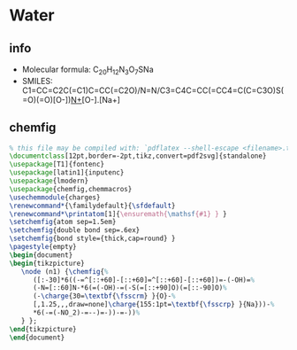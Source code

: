 # Water
<script type="application/ld+json">
{
  "@context":         "https://schema.org",
  "@type":            "MolecularEntity",
  "molecularFormula": "C20H12N3O7SNa",
  "smiles":           "C1=CC=C2C(=C1)C=CC(=C2O)/N=N/C3=C4C=CC(=CC4=C(C=C3O)S(=O)(=O)[O-])[N+](=O)[O-].[Na+]",
  "url":              "https://solarchemist.github.io/chemfig/EBT.html"
}
</script>

## info

* Molecular formula: C<sub>20</sub>H<sub>12</sub>N<sub>3</sub>O<sub>7</sub>SNa
* SMILES: C1=CC=C2C(=C1)C=CC(=C2O)/N=N/C3=C4C=CC(=CC4=C(C=C3O)S(=O)(=O)[O-])[N+](=O)[O-].[Na+]

## chemfig

```latex
% this file may be compiled with: `pdflatex --shell-escape <filename>.tex`
\documentclass[12pt,border=-2pt,tikz,convert=pdf2svg]{standalone}
\usepackage[T1]{fontenc}
\usepackage[latin1]{inputenc}
\usepackage{lmodern}
\usepackage{chemfig,chemmacros}
\usechemmodule{charges}
\renewcommand*{\familydefault}{\sfdefault}
\renewcommand*\printatom[1]{\ensuremath{\mathsf{#1} } }
\setchemfig{atom sep=1.5em}
\setchemfig{double bond sep=.6ex}
\setchemfig{bond style={thick,cap=round} }
\pagestyle{empty}
\begin{document}
\begin{tikzpicture}
   \node (n1) {\chemfig{%
      ([:-30]*6((-=^[::+60]-[::+60]=^[::+60]-[::+60])=-(-OH)=%
      (-N=[::60]N-*6(=(-OH)-=(-S(=[::+90]O)(=[::-90]O)%
      (-\charge{30=\textbf{\fsscrm} }{O}-%
      [,1.25,,,draw=none]\charge{155:1pt=\textbf{\fsscrp} }{Na}))-%
      *6(-=(-NO_2)-=--)=-))-=-))%
   } };
\end{tikzpicture}
\end{document}
```
